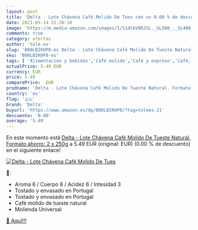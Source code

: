 ```yaml
---
layout: post
title: 'Delta - Lote Chávena Café Molido De Tues con un 0.00 % de descuento'
date: 2021-05-14 22:30:18
image: 'https://m.media-amazon.com/images/I/51dtkV0RJSL._SL500_._SL400_.jpg'
comments: true
category: ofertas
author: 'tole.es'
slug: 'B00LBIKHP8-es Delta - Lote Chávena Café Molido De Tueste Natural....'
sku: 'B00LBIKHP8-es'
tags: [ 'Alimentación y bebidas','Café molido','Café y expreso','Café, té y bebidas','café','delta', ]
actualPrice: 5.49 EUR
currency: EUR
price: 5.49
comparePrice:  EUR
prodname: 'Delta - Lote Chávena Café Molido De Tueste Natural. Formato ahorro: 2 x 250g'
country: 'es'
flag: '🇪🇸'
brand: 'Delta'
buyurl: 'https://www.amazon.es/dp/B00LBIKHP8/?tag=tolees-21'
descuento: '0.00'
average: '5.49'
---
```


En este momento está [Delta - Lote Chávena Café Molido De Tueste Natural. Formato ahorro: 2 x 250g](https://www.amazon.es/dp/B00LBIKHP8/?tag=tolees-21) a 5.49 EUR (original:  EUR) (0.00 %  de descuento) en el siguiente enlace!

[![Delta - Lote Chávena Café Molido De Tues](https://m.media-amazon.com/images/I/51dtkV0RJSL._SL500_._SL400_.jpg)](https://www.amazon.es/dp/B00LBIKHP8/?tag=tolees-21)

🔎:

- Aroma 6 / Cuerpo 8 / Acidez 6 / Intesidad 3
- Tostado y envasado en Portugal
- Tostado y envasado en Portugal
- Café molido de tueste natural
- Molienda Universal

[🛒 Aquí!!!](https://www.amazon.es/dp/B00LBIKHP8/?tag=tolees-21)
